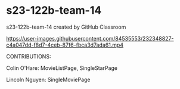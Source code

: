 # s23-122b-team-14
s23-122b-team-14 created by GitHub Classroom


https://user-images.githubusercontent.com/84535553/232348827-c4a047dd-f8d7-4ceb-87f6-fbca3d7ada61.mp4

CONTRIBUTIONS:

Colin O'Hare: MovieListPage, SingleStarPage

Lincoln Nguyen: SingleMoviePage

